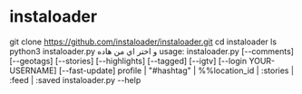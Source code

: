 # instaloader
git clone https://github.com/instaloader/instaloader.git
cd instaloader
ls
python3 instaloader.py
و اختر اي من هاده
usage:
instaloader.py [--comments] [--geotags]
               [--stories] [--highlights] [--tagged] [--igtv]
               [--login YOUR-USERNAME] [--fast-update]
               profile | "#hashtag" | %%location_id | :stories | :feed | :saved
instaloader.py --help
